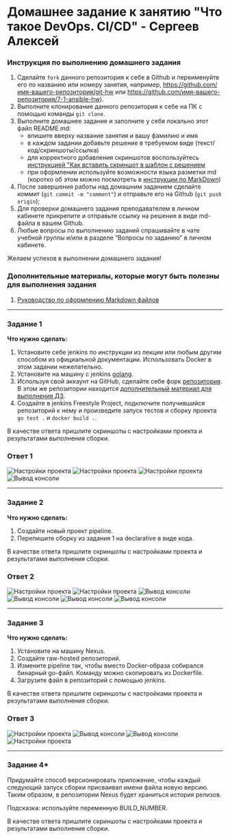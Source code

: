 # Домашнее задание к занятию "Что такое DevOps. СI/СD" - Сергеев Алексей


### Инструкция по выполнению домашнего задания

   1. Сделайте `fork` данного репозитория к себе в Github и переименуйте его по названию или номеру занятия, например, https://github.com/имя-вашего-репозитория/git-hw или  https://github.com/имя-вашего-репозитория/7-1-ansible-hw).
   2. Выполните клонирование данного репозитория к себе на ПК с помощью команды `git clone`.
   3. Выполните домашнее задание и заполните у себя локально этот файл README.md:
      - впишите вверху название занятия и вашу фамилию и имя
      - в каждом задании добавьте решение в требуемом виде (текст/код/скриншоты/ссылка)
      - для корректного добавления скриншотов воспользуйтесь [инструкцией "Как вставить скриншот в шаблон с решением](https://github.com/netology-code/sys-pattern-homework/blob/main/screen-instruction.md)
      - при оформлении используйте возможности языка разметки md (коротко об этом можно посмотреть в [инструкции  по MarkDown](https://github.com/netology-code/sys-pattern-homework/blob/main/md-instruction.md))
   4. После завершения работы над домашним заданием сделайте коммит (`git commit -m "comment"`) и отправьте его на Github (`git push origin`);
   5. Для проверки домашнего задания преподавателем в личном кабинете прикрепите и отправьте ссылку на решение в виде md-файла в вашем Github.
   6. Любые вопросы по выполнению заданий спрашивайте в чате учебной группы и/или в разделе “Вопросы по заданию” в личном кабинете.
   
Желаем успехов в выполнении домашнего задания!
   
### Дополнительные материалы, которые могут быть полезны для выполнения задания

1. [Руководство по оформлению Markdown файлов](https://gist.github.com/Jekins/2bf2d0638163f1294637#Code)

---

### Задание 1

**Что нужно сделать:**

1. Установите себе jenkins по инструкции из лекции или любым другим способом из официальной документации. Использовать Docker в этом задании нежелательно.
2. Установите на машину с jenkins [golang](https://golang.org/doc/install).
3. Используя свой аккаунт на GitHub, сделайте себе форк [репозитория](https://github.com/netology-code/sdvps-materials.git). В этом же репозитории находится [дополнительный материал для выполнения ДЗ](https://github.com/netology-code/sdvps-materials/blob/main/CICD/8.2-hw.md).
3. Создайте в jenkins Freestyle Project, подключите получившийся репозиторий к нему и произведите запуск тестов и сборку проекта ```go test .``` и  ```docker build .```.

В качестве ответа пришлите скриншоты с настройками проекта и результатами выполнения сборки.

### Ответ 1

![Настройки проекта](https://github.com/DeFranS325/sys-pattern-homework/blob/8-02/img/1-1.png)
![Настройки проекта](https://github.com/DeFranS325/sys-pattern-homework/blob/8-02/img/1-2.png)
![Настройки проекта](https://github.com/DeFranS325/sys-pattern-homework/blob/8-02/img/1-3.png)
![Вывод консоли](https://github.com/DeFranS325/sys-pattern-homework/blob/8-02/img/1-4.png)

---

### Задание 2

**Что нужно сделать:**

1. Создайте новый проект pipeline.
2. Перепишите сборку из задания 1 на declarative в виде кода.

В качестве ответа пришлите скриншоты с настройками проекта и результатами выполнения сборки.

### Ответ 2

![Настройки проекта](https://github.com/DeFranS325/sys-pattern-homework/blob/8-02/img/2-1.png)
![Настройки проекта](https://github.com/DeFranS325/sys-pattern-homework/blob/8-02/img/2-2.png)
![Вывод консоли](https://github.com/DeFranS325/sys-pattern-homework/blob/8-02/img/2-3.png)
![Вывод консоли](https://github.com/DeFranS325/sys-pattern-homework/blob/8-02/img/2-4.png)
![Вывод консоли](https://github.com/DeFranS325/sys-pattern-homework/blob/8-02/img/2-5.png)
![Вывод консоли](https://github.com/DeFranS325/sys-pattern-homework/blob/8-02/img/2-6png)

---

### Задание 3

**Что нужно сделать:**

1. Установите на машину Nexus.
1. Создайте raw-hosted репозиторий.
1. Измените pipeline так, чтобы вместо Docker-образа собирался бинарный go-файл. Команду можно скопировать из Dockerfile.
1. Загрузите файл в репозиторий с помощью jenkins.

В качестве ответа пришлите скриншоты с настройками проекта и результатами выполнения сборки.

### Ответ 3

![Настройки проекта](https://github.com/DeFranS325/sys-pattern-homework/blob/8-02/img/3-4.png)
![Вывод консоли](https://github.com/DeFranS325/sys-pattern-homework/blob/8-02/img/3-1.png)
![Вывод консоли](https://github.com/DeFranS325/sys-pattern-homework/blob/8-02/img/3-2.png)
![Настройки проекта](https://github.com/DeFranS325/sys-pattern-homework/blob/8-02/img/3-3.png)

---

### Задание 4*

Придумайте способ версионировать приложение, чтобы каждый следующий запуск сборки присваивал имени файла новую версию. Таким образом, в репозитории Nexus будет храниться история релизов.

Подсказка: используйте переменную BUILD_NUMBER.

В качестве ответа пришлите скриншоты с настройками проекта и результатами выполнения сборки.
